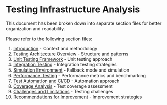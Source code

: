 # Testing Infrastructure Analysis

This document has been broken down into separate section files for better organization and readability.

Please refer to the following section files:

1. [Introduction](01_testing_intro.md) - Context and methodology
2. [Testing Architecture Overview](02_testing_architecture.md) - Structure and patterns
3. [Unit Testing Framework](03_unit_testing.md) - Unit testing approach
4. [Integration Testing](04_integration_testing.md) - Integration testing strategies
5. [Simulation Environment](05_simulation_environment.md) - Fallback mode and simulation
6. [Performance Testing](06_performance_testing.md) - Performance metrics and benchmarking
7. [Test Automation and CI/CD](07_test_automation.md) - Automation approach
8. [Coverage Analysis](08_coverage_analysis.md) - Test coverage assessment
9. [Challenges and Limitations](09_challenges_limitations.md) - Testing challenges
10. [Recommendations for Improvement](10_improvement_recommendations.md) - Improvement strategies 
